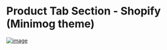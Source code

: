 # Product Tab Section - Shopify (Minimog theme)
[<img src="https://i.ibb.co.com/VWJQRjMc/image.png" alt="image" border="0">](https://ibb.co.com/ns6n9gQN)
